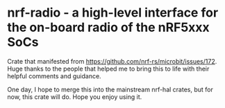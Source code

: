 # nrf-radio - a high-level interface for the on-board radio of the nRF5xxx SoCs

Crate that manifested from https://github.com/nrf-rs/microbit/issues/172.
Huge thanks to the people that helped me to bring this to life with their helpful
comments and guidance.

One day, I hope to merge this into the mainstream nrf-hal crates, but for now, this crate
will do. Hope you enjoy using it.
